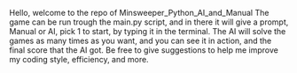 Hello, welcome to the repo of Minsweeper_Python_AI_and_Manual
The game can be run trough the main.py script, and in there it will give a prompt, Manual or AI, pick 1 to start, by typing it in the terminal.
The AI will solve the games as many times as you want, and you can see it in action, and the final score that the AI got.
Be free to give suggestions to help me improve my coding style, efficiency, and more.
